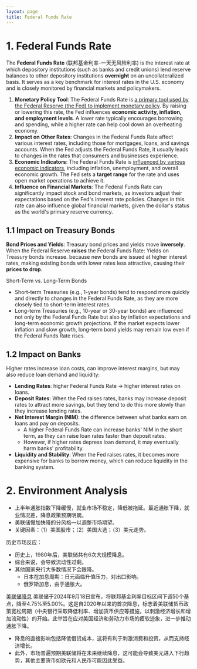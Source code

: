 ```yaml
---
layout: page
title: Federal Funds Rate
---
```


<a name="l1"></a>
# 1. Federal Funds Rate

The **Federal Funds Rate** (联邦基金利率-一天无风险利率) is the interest rate at which depository institutions (such as banks and credit unions) lend reserve balances to other depository institutions **overnight** on an uncollateralized basis. It serves as a key benchmark for interest rates in the U.S. economy and is closely monitored by financial markets and policymakers.

1. **Monetary Policy Tool**: The Federal Funds Rate is <u>a primary tool used by the Federal Reserve (the Fed) to implement monetary policy</u>. By raising or lowering this rate, the Fed influences **economic activity, inflation, and employment levels**. A lower rate typically encourages borrowing and spending, while a higher rate can help cool down an overheating economy.
2. **Impact on Other Rates**: Changes in the Federal Funds Rate affect various interest rates, including those for mortgages, loans, and savings accounts. When the Fed adjusts the Federal Funds Rate, it usually leads to changes in the rates that consumers and businesses experience.
3. **Economic Indicators**: The Federal Funds Rate is <u>influenced by various economic indicators</u>, including inflation, unemployment, and overall economic growth. The Fed sets a **target range** for the rate and uses open market operations to achieve it.
4. **Influence on Financial Markets**: The Federal Funds Rate can significantly impact stock and bond markets, as investors adjust their expectations based on the Fed's interest rate policies. Changes in this rate can also influence global financial markets, given the dollar's status as the world's primary reserve currency.



## 1.1 Impact on Treasury Bonds

**Bond Prices and Yields**: Treasury bond prices and yields move **inversely**. When the Federal Reserve **raises** the Federal Funds Rate: Yields on Treasury bonds increase. because new bonds are issued at higher interest rates, making existing bonds with lower rates less attractive, causing their **prices to drop**.

Short-Term vs. Long-Term Bonds
* Short-term Treasuries (e.g., 1-year bonds) tend to respond more quickly and directly to changes in the Federal Funds Rate, as they are more closely tied to short-term interest rates.
* Long-term Treasuries (e.g., 10-year or 30-year bonds) are influenced not only by the Federal Funds Rate but also by inflation expectations and long-term economic growth projections. If the market expects lower inflation and slow growth, long-term bond yields may remain low even if the Federal Funds Rate rises.

## 1.2 Impact on Banks

Higher rates increase loan costs, can improve interest margins, but may also reduce loan demand and liquidity:
* **Lending Rates**: higher Federal Funds Rate -> higher interest rates on loans.
* **Deposit Rates**: When the Fed raises rates, banks may increase deposit rates to attract more savings, but they tend to do this more slowly than they increase lending rates.
* **Net Interest Margin (NIM)**: the difference between what banks earn on loans and pay on deposits.
  * A higher Federal Funds Rate can increase banks' NIM in the short term, as they can raise loan rates faster than deposit rates.
  * However, if higher rates depress loan demand, it may eventually harm banks' profitability.
* **Liquidity and Stability**: When the Fed raises rates, it becomes more expensive for banks to borrow money, which can reduce liquidity in the banking system.

<a name="l2"></a>
# 2. Environment Analysis
<p></p>

* 上半年通胀指数下降缓慢，就业市场不稳定，降低被拖延。最近通胀下降，就业情况差，降息政策预期明朗。
* 美联储慢加快降的分风格—以调整市场期望。
* 关键因素：（1）美国股市；（2）美国大选；（3）美元走势。

历史市场反应：
* 历史上，1980年后，美联储共有6次大规模降息。
* 综合来说，会导致流动性过剩。
* 其他国家央行大多数情况下会跟降。
  * 日本在加息周期：日元面临升值压力，对出口影响。
  * 俄罗斯加息，由于通胀大。


[美联储降息](https://news.cctv.com/2024/09/19/ARTI89BgqjdnskPBCSITqEtQ240919.shtml) 美联储于2024年9月18日宣布，将联邦基金利率目标区间下调50个基点，降至4.75%至5.00%。这是自2020年以来的首次降息，标志着美联储货币政策宽松周期（中央银行采取降低利率、增加货币供应等措施，以刺激经济增长和增加流动性）的开始。此举旨在应对美国经济和劳动力市场的疲软迹象，进一步推动通胀下降。
* 降息的直接影响包括降低借贷成本，这将有利于刺激消费和投资，从而支持经济增长。
* 此外，市场普遍预期美联储将在未来继续降息，这可能会导致美元进入下行趋势，其他主要货币如欧元和人民币可能因此受益。

